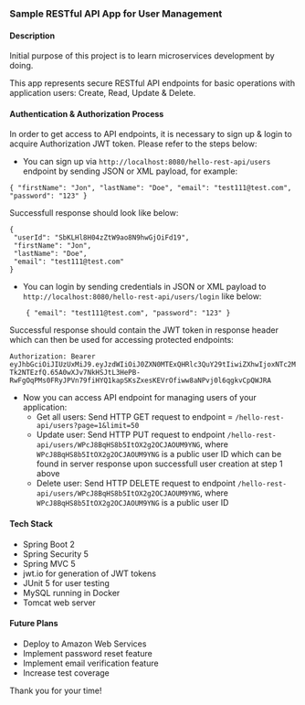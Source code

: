 ### Sample RESTful API App for User Management

#### Description

Initial purpose of this project is to learn microservices development by doing.

This app represents secure RESTful API endpoints for basic operations with application users: Create, Read, Update & Delete.

#### Authentication & Authorization Process

In order to get access to API endpoints, it is necessary to sign up & login to acquire Authorization JWT token. Please refer to the steps below:

* You can sign up via `http://localhost:8080/hello-rest-api/users` endpoint by sending JSON or XML payload, for example:



`{
     "firstName": "Jon",
     "lastName": "Doe",
     "email": "test111@test.com",
     "password": "123"
     }`
 
 Successfull response should look like below:
 
    {
     "userId": "SbKLHl8H04zZtW9ao8N9hwGjOiFd19",
     "firstName": "Jon",
     "lastName": "Doe",
     "email": "test111@test.com"
    }
    
* You can login by sending credentials in JSON or XML payload to `http://localhost:8080/hello-rest-api/users/login` like below:


`    {
	 "email": "test111@test.com",
	 "password": "123"
    }`

Successful response should contain the JWT token in response header which can then be used for accessing protected endpoints:

`Authorization: Bearer eyJhbGciOiJIUzUxMiJ9.eyJzdWIiOiJ0ZXN0MTExQHRlc3QuY29tIiwiZXhwIjoxNTc2MTk2NTEzfQ.65A0wXJv7NkHSJtL3HePB-RwFgOqPMs0FRyJPVn79fiHYQ1kapSKsZxesKEVrOfiww8aNPvj0l6qgkvCpQWJRA`

* Now you can access API endpoint for managing users of your application:
    * Get all users: Send HTTP GET request to endpoint = `/hello-rest-api/users?page=1&limit=50`
    * Update user: Send HTTP PUT request to endpoint `/hello-rest-api/users/WPcJ8BqHS8b5ItOX2g2OCJAOUM9YNG`, where `WPcJ8BqHS8b5ItOX2g2OCJAOUM9YNG` is a public user ID which can be found in server response upon successfull user creation at step 1 above
    * Delete user: Send HTTP DELETE request to endpoint `/hello-rest-api/users/WPcJ8BqHS8b5ItOX2g2OCJAOUM9YNG`, where `WPcJ8BqHS8b5ItOX2g2OCJAOUM9YNG` is a public user ID

#### Tech Stack

-  Spring Boot 2
-  Spring Security 5
-  Spring MVC 5
-  jwt.io for generation of JWT tokens
-  JUnit 5 for user testing
-  MySQL running in Docker
-  Tomcat web server

#### Future Plans

- Deploy to Amazon Web Services
- Implement password reset feature
- Implement email verification feature
- Increase test coverage

Thank you for your time!

